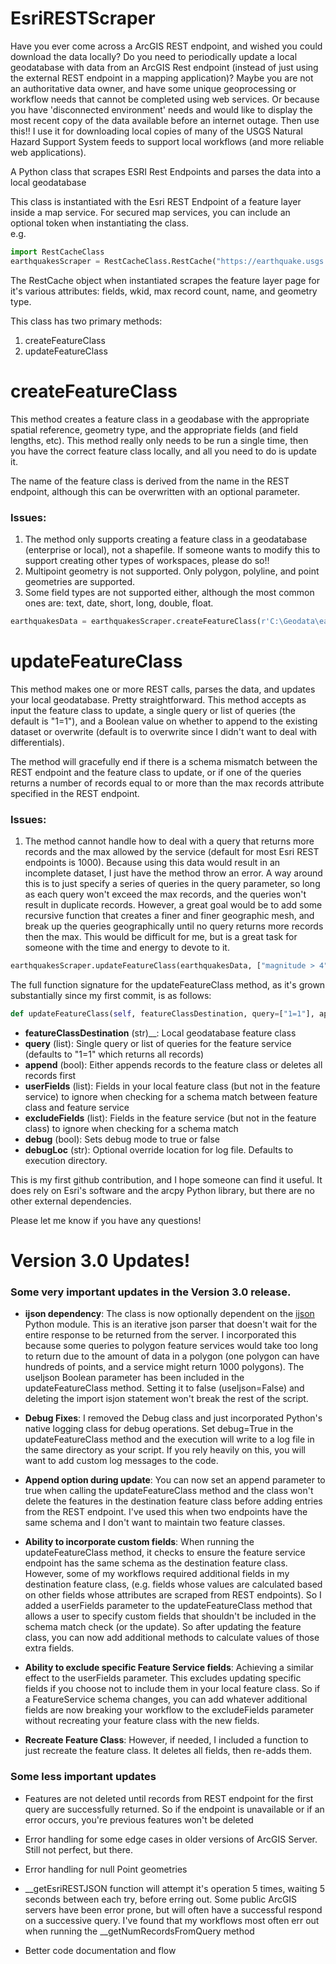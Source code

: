 EsriRESTScraper
===============

Have you ever come across a ArcGIS REST endpoint, and wished you could download the data locally?  Do you need to periodically update a local geodatabase with data from an ArcGIS Rest endpoint (instead of just using the external REST endpoint in a mapping application)?  Maybe you are not an authoritative data owner, and have some unique geoprocessing or workflow needs that cannot be completed using web services.   Or because you have 'disconnected environment' needs and would like to display the most recent copy of the data available before an internet outage.  Then use this!! I use it for downloading local copies of many of the USGS Natural Hazard Support System feeds to support local workflows (and more reliable web applications).   

A Python class that scrapes ESRI Rest Endpoints and parses the data into a local geodatabase

This class is instantiated with the Esri REST Endpoint of a feature layer inside a map service.  For secured map services, you can include an optional token when instantiating the class. 
<br> e.g. 
```python
import RestCacheClass
earthquakesScraper = RestCacheClass.RestCache("https://earthquake.usgs.gov/arcgis/rest/services/eq/event_30DaySignificant/MapServer/0")
```


The RestCache object when instantiated scrapes the feature layer page for it's various attributes: fields, wkid, max record count, name, and geometry type.

This class has two primary methods:

1. createFeatureClass
2. updateFeatureClass

createFeatureClass
==================

This method creates a feature class in a geodabase with the appropriate spatial reference, geometry type, and the appropriate fields (and field lengths, etc).  This method really only needs to be run a single time, then you have the correct feature class locally, and all you need to do is update it.

The name of the feature class is derived from the name in the REST endpoint, although this can be overwritten with an optional parameter.  

### Issues:

1.  The method only supports creating a feature class in a geodatabase (enterprise or local), not a shapefile.  If someone wants to modify this to support creating other types of workspaces, please do so!!
2.  Multipoint geometry is not supported.  Only polygon, polyline, and point geometries are supported.  
3.  Some field types are not supported either, although the most common ones are: text, date, short, long, double, float.

```python
earthquakesData = earthquakesScraper.createFeatureClass(r'C:\Geodata\earthquakes.gdb', 'earthquakes')
```

updateFeatureClass
==================

This method makes one or more REST calls, parses the data, and updates your local geodatabase.  Pretty straightforward.  This method accepts as input the feature class to update, a single query or list of queries (the default is "1=1"), and a Boolean value on whether to append to the existing dataset or overwrite (default is to overwrite since I didn't want to deal with differentials).

The method will gracefully end if there is a schema mismatch between the REST endpoint and the feature class to update, or if one of the queries returns a number of records equal to or more than the max records attribute specified in the REST endpoint.  

### Issues:

1. The method cannot handle how to deal with a query that returns more records and the max allowed by the service (default for most Esri REST endpoints is 1000).  Because using this data would result in an incomplete dataset, I just have the method throw an error.  A way around this is to just specify a series of queries in the query parameter, so long as each query won't exceed the max records, and the queries won't result in duplicate records.  However, a great goal would be to add some recursive function that creates a finer and finer geographic mesh, and break up the queries geographically until no query returns more records then the max.  This would be difficult for me, but is a great task for someone with the time and energy to devote to it.    

```python
earthquakesScraper.updateFeatureClass(earthquakesData, ["magnitude > 4"])
```

The full function signature for the updateFeatureClass method, as it's grown substantially since my first commit, is as follows:

```python
def updateFeatureClass(self, featureClassDestination, query=["1=1"], append=False, userFields=[], excludeFields=[], debug=False, debugLoc=sys.path[0]):
```
* __featureClassDestination__ (str)__: Local geodatabase feature class
* __query__ (list): Single query or list of queries for the feature service (defaults to "1=1" which returns all records)
* __append__ (bool): Either appends records to the feature class or deletes all records first
* __userFields__ (list): Fields in your local feature class (but not in the feature service) to ignore when checking for a schema match between feature class and feature service
* __excludeFields__ (list): Fields in the feature service (but not in the feature class) to ignore when checking for a schema match
* __debug__ (bool): Sets debug mode to true or false
* __debugLoc__ (str): Optional override location for log file.  Defaults to execution directory.  
 
This is my first github contribution, and I hope someone can find it useful.  It does rely on Esri's software and the arcpy Python library, but there are no other external dependencies.  

Please let me know if you have any questions!

Version 3.0 Updates!
====================

### Some very important updates in the Version 3.0 release.  

* __ijson dependency__:
The class is now optionally dependent on the [ijson](https://pypi.python.org/pypi/ijson/) Python module.  This is an iterative json parser that doesn't wait for the entire response to be returned from the server.  I incorporated this because some queries to polygon feature services would take too long to return due to the amount of data in a polygon (one polygon can have hundreds of points, and a service might return 1000 polygons).  The useIjson Boolean parameter has been included in the updateFeatureClass method.  Setting it to false (useIjson=False) and deleting the import isjon statement won't break the rest of the script.

* __Debug Fixes__:
I removed the Debug class and just incorporated Python's native logging class for debug operations.  Set debug=True in the updateFeatureClass method and the execution will write to a log file in the same directory as your script.  If you rely heavily on this, you will want to add custom log messages to the code.   

* __Append option during update__:
You can now set an append parameter to true when calling the updateFeatureClass method and the class won't delete the features in the destination feature class before adding entries from the REST endpoint.  I've used this when two endpoints have the same schema and I don't want to maintain two feature classes.  

* __Ability to incorporate custom fields__:
When running the updateFeatureClass method, it checks to ensure the feature service endpoint has the same schema as the destination feature class.  However, some of my workflows required additional fields in my destination feature class, (e.g. fields whose values are calculated based on other fields whose attributes are scraped from REST endpoints).  So I added a userFields parameter to the updateFeatureClass method that allows a user to specify custom fields that shouldn't be included in the schema match check (or the update).  So after updating the feature class, you can now add additional methods to calculate values of those extra fields.  

* __Ability to exclude specific Feature Service fields__:
Achieving a similar effect to the userFields parameter.  This excludes updating specific fields if you choose not to include them in your local feature class.  So if a FeatureService schema changes, you can add whatever additional fields are now breaking your workflow to the excludeFields parameter without recreating your feature class with the new fields. 

* __Recreate Feature Class__:
However, if needed, I included a function to just recreate the feature class.  It deletes all fields, then re-adds them.  

### Some less important updates

* Features are not deleted until records from REST endpoint for the first query are successfully returned.  So if the endpoint is unavailable or if an error occurs, you're previous features won't be deleted

* Error handling for some edge cases in older versions of ArcGIS Server.  Still not perfect, but there.  

* Error handling for null Point geometries

* \__getEsriRESTJSON function will attempt it's operation 5 times, waiting 5 seconds between each try, before erring out. Some public ArcGIS servers have been error prone, but will often have a successful respond on a successive query.  I've found that my workflows most often err out when running the \_\_getNumRecordsFromQuery method

* Better code documentation and flow






